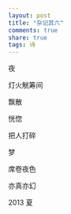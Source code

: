 ```yaml
---
layout: post
title: "杂记其六"
comments: true
share: true
tags: 诗
---
```



夜
 
灯火觥筹间
 
飘散
 
恍惚
 
把人打碎
 
梦
 
席卷夜色
 
亦真亦幻



2013 夏